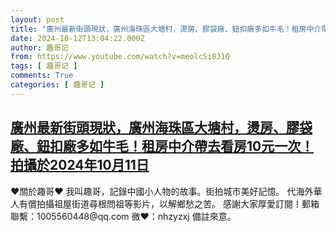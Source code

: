 ```yaml
---
layout: post
title: "廣州最新街頭現狀，廣州海珠區大塘村，燙房、膠袋廠、鈕扣廠多如牛毛！租房中介帶去看房10元一次！拍攝於2024年10月11日"
date: 2024-10-12T13:04:22.000Z
author: 趣哥记
from: https://www.youtube.com/watch?v=meolcSi8J1Q
tags: [ 趣哥记 ]
comments: True
categories: [ 趣哥记 ]
---
```

<!--1728738262000-->
[廣州最新街頭現狀，廣州海珠區大塘村，燙房、膠袋廠、鈕扣廠多如牛毛！租房中介帶去看房10元一次！拍攝於2024年10月11日](https://www.youtube.com/watch?v=meolcSi8J1Q)
------

<div>
♥關於趣哥♥  我叫趣哥，記錄中國小人物的故事。街拍城市美好記憶。  代海外華人有償拍攝祖屋街道尋根問祖等影片，以解鄉愁之苦。  感謝大家厚愛訂閱！郵箱聯繫：1005560448@qq.com 微❤：nhzyzxj 備註來意。
</div>
